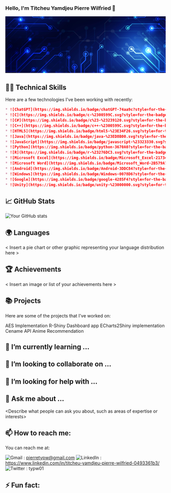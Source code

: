   ### Hello, I'm Titcheu Yamdjeu Pierre Wilfried 👋

![Banner](<banner.jpg>)

## 👨‍💻 Technical Skills

Here are a few technologies I've been working with recently:

```markdown
* ![ChatGPT](https://img.shields.io/badge/chatGPT-74aa9c?style=for-the-badge&logo=openai&logoColor=white)
* ![C](https://img.shields.io/badge/c-%2300599C.svg?style=for-the-badge&logo=c&logoColor=white)
* ![C#](https://img.shields.io/badge/c%23-%23239120.svg?style=for-the-badge&logo=c-sharp&logoColor=white)
* ![C++](https://img.shields.io/badge/c++-%2300599C.svg?style=for-the-badge&logo=c%2B%2B&logoColor=white)
* ![HTML5](https://img.shields.io/badge/html5-%23E34F26.svg?style=for-the-badge&logo=html5&logoColor=white)
* ![Java](https://img.shields.io/badge/java-%23ED8B00.svg?style=for-the-badge&logo=openjdk&logoColor=white)
* ![JavaScript](https://img.shields.io/badge/javascript-%23323330.svg?style=for-the-badge&logo=javascript&logoColor=%23F7DF1E)
* ![Python](https://img.shields.io/badge/python-3670A0?style=for-the-badge&logo=python&logoColor=ffdd54)
* ![R](https://img.shields.io/badge/r-%23276DC3.svg?style=for-the-badge&logo=r&logoColor=white)
* ![Microsoft Excel](https://img.shields.io/badge/Microsoft_Excel-217346?style=for-the-badge&logo=microsoft-excel&logoColor=white)
* ![Microsoft Word](https://img.shields.io/badge/Microsoft_Word-2B579A?style=for-the-badge&logo=microsoft-word&logoColor=white)
* ![Android](https://img.shields.io/badge/Android-3DDC84?style=for-the-badge&logo=android&logoColor=white)
* ![Windows](https://img.shields.io/badge/Windows-0078D6?style=for-the-badge&logo=windows&logoColor=white)
* ![Google](https://img.shields.io/badge/google-4285F4?style=for-the-badge&logo=google&logoColor=white)
* ![Unity](https://img.shields.io/badge/unity-%23000000.svg?style=for-the-badge&logo=unity&logoColor=white)
```

## 📈 GitHub Stats
![Your GitHub stats](https://github-readme-stats.vercel.app/api?username=TYPW1&show_icons=true&theme=radical)

## 🌍 Languages
< Insert a pie chart or other graphic representing your language distribution here >

## 🏆 Achievements
< Insert an image or list of your achievements here >

## 📚 Projects
Here are some of the projects that I've worked on:

AES Implementation
R-Shiny Dashboard app
ECharts2Shiny implementation
Cename API
Anime Recommendation

## 🌱 I’m currently learning ...
<Describe what you are currently learning>

## 👯 I’m looking to collaborate on ...
<Describe the kind of projects or technologies you are looking to collaborate on>

## 🤔 I’m looking for help with ...
<Describe what you need help with>
  
## 💬 Ask me about ...
<Describe what people can ask you about, such as areas of expertise or interests>

## 📫 How to reach me:
You can reach me at:

![Gmail](https://img.shields.io/badge/Gmail-D14836?style=for-the-badge&logo=gmail&logoColor=white)
: <pierretypw@gmail.com>
![LinkedIn](https://img.shields.io/badge/linkedin-%230077B5.svg?style=for-the-badge&logo=linkedin&logoColor=white)
: <https://www.linkedin.com/in/titcheu-yamdjeu-pierre-wilfried-0493361b3/>
![Twitter](https://img.shields.io/badge/Twitter-%231DA1F2.svg?style=for-the-badge&logo=Twitter&logoColor=white)
: typw01

## ⚡ Fun fact:
<Share a fun fact about yourself>
